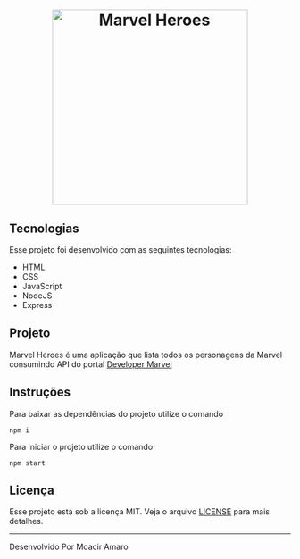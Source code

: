 <h1 align="center">
  <img alt="Marvel Heroes" title="Marvel Heroes" src="https://imgur.com/gM7pvKc.png" width="350px" />
</h1>



## Tecnologias

Esse projeto foi desenvolvido com as seguintes tecnologias:

- HTML
- CSS
- JavaScript
- NodeJS
- Express

## Projeto

Marvel Heroes é uma aplicação que lista todos os personagens da Marvel consumindo API do portal [Developer Marvel](https://developer.marvel.com/)

## Instruções

Para baixar as dependências do projeto utilize o comando

```
npm i
```

Para iniciar o projeto utilize o comando

```
npm start
```

## Licença

Esse projeto está sob a licença MIT. Veja o arquivo [LICENSE](.github/LICENSE.md) para mais detalhes.

---

Desenvolvido Por Moacir Amaro
